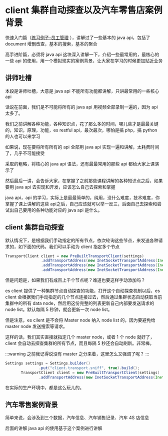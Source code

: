 # client 集群自动探查以及汽车零售店案例背景

快速入门篇（[练习例子-员工管理](./elasticsearch-core/72-employee-example.md) ），讲解过了一些基本的 java api，包括了 document 增删改查，基本的搜索，基本的聚合

高手进阶篇，必须将 java api 这块深入讲解一下，介绍一些最常用的，最核心的一些 api 的使用，用一个模拟现实的案例背景，让大家在学习的时候更加贴近业务

## 讲师吐槽
本段是讲师吐槽，大意是 java api 不能所有功能都讲解，只讲最常用的一些核心 api

话说在前面，我们是不可能将所有的 java api 用视频全部录制一遍的，因为 api 太多了。

我们之前讲解各种功能，各种知识点，花了那么多的时间，哪儿些才是最最关键的，知识，原理，功能，es restful api，最次最次，哪怕是搞 php，搞 python 的人也可以来学习

如果说，现在要将所有所有的 api 全部用 java api 实现一遍和讲解，太耗费时间了，几乎不可能接受

采取的粗略，将核心的 java api 语法，还有最最常用的那些 api 都给大家上课演示了

然后最后一讲，会告诉大家，在掌握了之前那些课程讲解的各种知识点之后，如果要用 java api 去实现和开发，应该怎么自己去探索和掌握

java api，api 的学习，实际上是最最简单的，纯用，没什么难度，技术难度，你掌握了课上讲解的这些 api之后，自己应该就可以举一反三，后面自己去探索和尝试出自己要用的各种功能对应的 java api 是什么。

## client 集群自动探查
默认情况下，是根据我们手动指定的所有节点，依次轮询这些节点，来发送各种请求的，如下面的代码，我们可以手动为 client 指定多个节点

```java
TransportClient client = new PreBuiltTransportClient(settings)
				.addTransportAddress(new InetSocketTransportAddress(InetAddress.getByName("localhost1"), 9300))
				.addTransportAddress(new InetSocketTransportAddress(InetAddress.getByName("localhost2"), 9300))
				.addTransportAddress(new InetSocketTransportAddress(InetAddress.getByName("localhost3"), 9300));
```

但是问题是，如果我们有成百上千个节点呢？难道也要这样手动添加吗？

es client 提供了一种集群节点自动探查的功能，打开这个自动探查机制以后，es client 会根据我们手动指定的几个节点连接过去，然后通过集群状态自动获取当前集群中的所有 data node，然后用这份完整的列表更新自己内部要发送请求的 node list。默认每隔 5 秒钟，就会更新一次 node list。

但是注意，es cilent 是不会将 Master node 纳入 node list 的，因为要避免给 master node 发送搜索等请求。

这样的话，我们其实直接就指定几个 master node，或者 1 个 node 就好了，client 会自动去探查集群的所有节点，而且每隔 5 秒还会自动刷新。非常棒。

:::warning
之前我记得说没有 master 之分来着，这里怎么又强调了呢？
:::

```java
Settings settings = Settings.builder()
               .put("client.transport.sniff", true).build();
       TransportClient client = new PreBuiltTransportClient(settings)
               .addTransportAddress(new InetSocketTransportAddress(InetAddress.getByName("localhost"), 9300));
```
在实际的生产环境中，都是这么玩儿的。

## 汽车零售案例背景

简单来说，会涉及到三个数据，汽车信息、汽车销售记录、汽车 4S 店信息

后面的讲解 java api 的使用基于这个案例进行讲解
